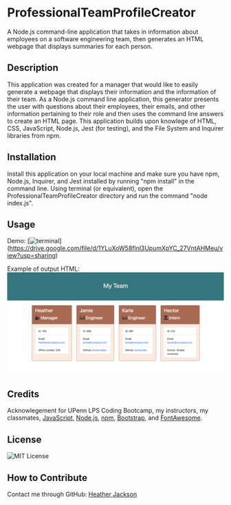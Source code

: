 # ProfessionalTeamProfileCreator
A Node.js command-line application that takes in information about employees on a software engineering team, then generates an HTML webpage that displays summaries for each person.

## Description
This application was created for a manager that would like to easily generate a webpage that displays their information and the information of their team. As a Node.js command line application, this generator presents the user with questions about their employees, their emails, and other information pertaining to their role and then uses the command line answers to create an HTML page. This application builds upon knowlege of HTML, CSS, JavaScript, Node.js, Jest (for testing), and the File System and Inquirer libraries from npm.

## Installation
Install this application on your local machine and make sure you have npm, Node.js, Inquirer, and Jest installed by running "npm install" in the command line. Using terminal (or equivalent), open the ProfessionalTeamProfileCreator directory and run the command "node index.js".

## Usage
Demo:
[![terminal]("https://github.com/heatherloisejackson/ProfessionalTeamProfileCreator/blob/main/Screen%20Shot%202021-05-09%20at%2012.12.03%20PM.png")] (https://drive.google.com/file/d/1YLuXoW58flnl3UpumXpYC_27VntAHMeu/view?usp=sharing)


Example of output HTML:
![output example](https://github.com/heatherloisejackson/ProfessionalTeamProfileCreator/blob/main/Screen%20Shot%202021-05-09%20at%2011.41.06%20AM.png)

## Credits
Acknowlegement for UPenn LPS Coding Bootcamp, my instructors, my classmates, [JavaScript](https://www.javascript.com/), [Node.js](https://nodejs.org/en/),  [npm](https://www.npmjs.com/), [Bootstrap](https://getbootstrap.com/), and [FontAwesome](https://fontawesome.com/).

## License
![MIT License](https://img.shields.io/apm/l/vim-mode)

## How to Contribute
Contact me through GitHub: [Heather Jackson](https://github.com/heatherloisejackson)
